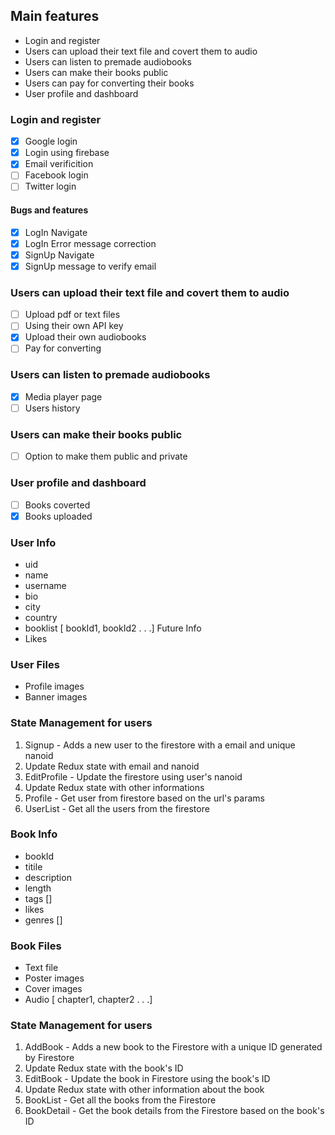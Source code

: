 ## Main features
- Login and register
- Users can upload their text file and covert them to audio
- Users can listen to premade audiobooks
- Users can make their books public
- Users can pay for converting their books
- User profile and dashboard

### Login and register
- [x] Google login
- [x] Login using firebase
- [x] Email verificition
- [ ] Facebook login
- [ ] Twitter login
#### Bugs and features
- [x] LogIn Navigate
- [x] LogIn Error message correction
- [x] SignUp Navigate
- [x] SignUp message to verify email

### Users can upload their text file and covert them to audio
- [ ] Upload pdf or text files
- [ ] Using their own API key
- [x] Upload their own audiobooks
- [ ] Pay for converting

### Users can listen to premade audiobooks
- [x] Media player page
- [ ] Users history

### Users can make their books public
- [ ] Option to make them public and private

### User profile and dashboard
- [ ] Books coverted
- [x] Books uploaded

### User Info
- uid
- name
- username
- bio
- city
- country
- booklist [ bookId1, bookId2 . . .]
Future Info
- Likes

### User Files
- Profile images
- Banner images
### State Management for users
1. Signup - Adds a new user to the firestore with a email and unique nanoid
2. Update Redux state with email and nanoid
3. EditProfile - Update the firestore using user's nanoid
4. Update Redux state with other informations
5. Profile - Get user from firestore based on the url's params
6. UserList - Get all the users from the firestore

### Book Info
- bookId
- titile
- description
- length
- tags []
- likes
- genres []

### Book Files
- Text file
- Poster images
- Cover images
- Audio [ chapter1, chapter2 . . .]

### State Management for users
1. AddBook - Adds a new book to the Firestore with a unique ID generated by Firestore
2. Update Redux state with the book's ID
3. EditBook - Update the book in Firestore using the book's ID
4. Update Redux state with other information about the book
5. BookList - Get all the books from the Firestore
6. BookDetail - Get the book details from the Firestore based on the book's ID
